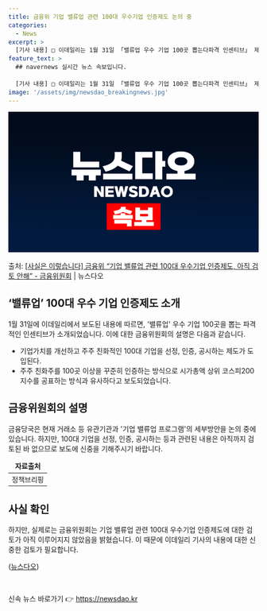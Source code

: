 ```yaml
---
title: 금융위 기업 밸류업 관련 100대 우수기업 인증제도 논의 중
categories:
  - News
excerpt: >
  [기사 내용] □ 이데일리는 1월 31일 「밸류업 우수 기업 100곳 뽑는다파격 인센티브」 제하의 기사에서,…
feature_text: >
  ## navernews 실시간 뉴스 속보입니다.

  [기사 내용] □ 이데일리는 1월 31일 「밸류업 우수 기업 100곳 뽑는다파격 인센티브」 제하의 기사에서,…
image: '/assets/img/newsdao_breakingnews.jpg'
---
```


![뉴스다오 속보](/assets/img/newsdao_breakingnews.jpg)

<p>출처: <a href="https://newsdao.kr/3117" rel="dofollow">[사실은 이렇습니다] 금융위 “기업 밸류업 관련 100대 우수기업 인증제도, 아직 검토 안해” - 금융위원회</a> | 뉴스다오</p>

<h2 data-ke-size="size26">‘밸류업’ 100대 우수 기업 인증제도 소개</h2>
<p data-ke-size="size16">1월 31일에 이데일리에서 보도된 내용에 따르면, '밸류업' 우수 기업 100곳을 뽑는 파격적인 인센티브가 소개되었습니다. 이에 대한 금융위원회의 설명은 다음과 같습니다.</p>
<ul>
<li>기업가치를 개선하고 주주 친화적인 100대 기업을 선정, 인증, 공시하는 제도가 도입된다.</li>
<li>주주 친화주를 100곳 이상을 꾸준히 인증하는 방식으로 시가총액 상위 코스피200 지수를 공표하는 방식과 유사하다고 보도되었습니다.</li>
</ul>

<h2 data-ke-size="size26">금융위원회의 설명</h2>
<p data-ke-size="size16">금융당국은 현재 거래소 등 유관기관과 '기업 밸류업 프로그램'의 세부방안을 논의 중에 있습니다. 하지만, 100대 기업을 선정, 인증, 공시하는 등과 관련된 내용은 아직까지 검토된 바 없으므로 보도에 신중을 기해주시기 바랍니다.</p>

<table>
<thead>
<tr>
<td style="text-align: center; height: 17px;"><b>자료출처</b></td>
</tr>
</thead>
<tbody>
<tr>
<td style="text-align: center; height: 17px;">정책브리핑 </td>
</tr>
</tbody>
</table>

<h2 data-ke-size="size26">사실 확인</h2>
<p data-ke-size="size16">하지만, 실제로는 금융위원회는 기업 밸류업 관련 100대 우수기업 인증제도에 대한 검토가 아직 이루어지지 않았음을 밝혔습니다. 이 때문에 이데일리 기사의 내용에 대한 신중한 검토가 필요합니다.</p>
<p data-ke-size="size16">(<a href="https://newsdao.kr/3117">뉴스다오</a>)</p>
<p data-ke-size="size16">&nbsp;</p> 

신속 뉴스 바로가기 👉 <a href="https://newsdao.kr" rel="dofollow">https://newsdao.kr</a>


